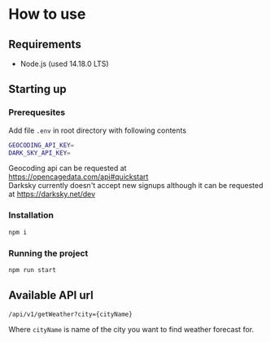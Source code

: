 # How to use
## Requirements
- Node.js (used 14.18.0 LTS)
## Starting up
### Prerequesites
Add file `.env` in root directory with following contents
```sh
GEOCODING_API_KEY=
DARK_SKY_API_KEY=
```
Geocoding api can be requested at https://opencagedata.com/api#quickstart  
Darksky currently doesn't accept new signups although it can be requested at https://darksky.net/dev

### Installation
```sh
npm i
```
### Running the project
```sh
npm run start
```
## Available API url
```sh
/api/v1/getWeather?city={cityName}
```
Where `cityName` is name of the city you want to find weather forecast for.
